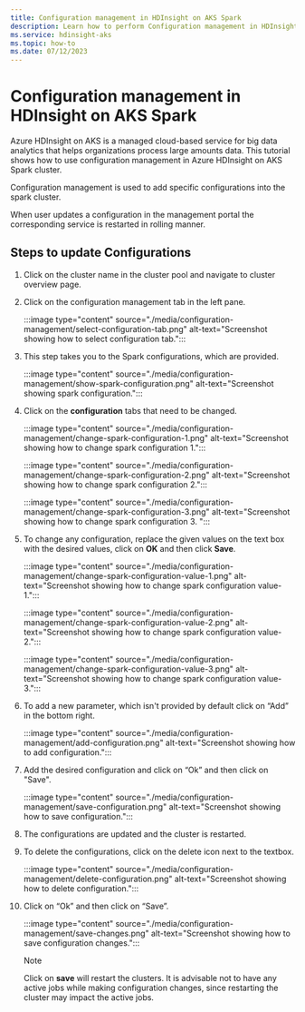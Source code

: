 ```yaml
---
title: Configuration management in HDInsight on AKS Spark
description: Learn how to perform Configuration management in HDInsight on AKS Spark
ms.service: hdinsight-aks
ms.topic: how-to
ms.date: 07/12/2023
---
```

# Configuration management in HDInsight on AKS Spark

Azure HDInsight on AKS is a managed cloud-based service for big data analytics that helps organizations process large amounts data. This tutorial shows how to use configuration management in Azure HDInsight on AKS Spark cluster.

Configuration management is used to add specific configurations into the spark cluster.

When user updates a configuration in the management portal the corresponding service is restarted in rolling manner.

## Steps to update Configurations

1. Click on the cluster name in the cluster pool and navigate to cluster overview page.

1. Click on the configuration management tab in the left pane.

    :::image type="content" source="./media/configuration-management/select-configuration-tab.png" alt-text="Screenshot showing how to select configuration tab.":::

1. This step takes you to the Spark configurations, which are provided.

    :::image type="content" source="./media/configuration-management/show-spark-configuration.png" alt-text="Screenshot showing spark configuration.":::

1. Click on the **configuration** tabs that need to be changed.

    :::image type="content" source="./media/configuration-management/change-spark-configuration-1.png" alt-text="Screenshot showing how to change spark configuration 1.":::
   
    :::image type="content" source="./media/configuration-management/change-spark-configuration-2.png" alt-text="Screenshot showing how to change spark configuration 2.":::
   
    :::image type="content" source="./media/configuration-management/change-spark-configuration-3.png" alt-text="Screenshot showing how to change spark configuration 3. ":::

1. To change any configuration, replace the given values on the text box with the desired values, click on **OK**  and then click **Save**.

    :::image type="content" source="./media/configuration-management/change-spark-configuration-value-1.png" alt-text="Screenshot showing how to change spark configuration value-1.":::

    :::image type="content" source="./media/configuration-management/change-spark-configuration-value-2.png" alt-text="Screenshot showing how to change spark configuration value-2.":::

    :::image type="content" source="./media/configuration-management/change-spark-configuration-value-3.png" alt-text="Screenshot showing how to change spark configuration value-3.":::

1. To add a new parameter, which isn't provided by default click on “Add” in the bottom right.

    :::image type="content" source="./media/configuration-management/add-configuration.png" alt-text="Screenshot showing how to add configuration.":::

1. Add the desired configuration and click on “Ok” and then click on "Save".

   :::image type="content" source="./media/configuration-management/save-configuration.png" alt-text="Screenshot showing how to save configuration.":::

1. The configurations are updated and the cluster is restarted.
1. To delete the configurations, click on the delete icon next to the textbox.

    :::image type="content" source="./media/configuration-management/delete-configuration.png" alt-text="Screenshot showing how to delete  configuration.":::

1. Click on “Ok” and then click on “Save”.

     :::image type="content" source="./media/configuration-management/save-changes.png" alt-text="Screenshot showing how to save  configuration changes.":::
      
    > [!NOTE]
    > Click on **save** will restart the clusters.
    > It is advisable not to have any active jobs while making configuration changes, since restarting the cluster may impact the active jobs.
